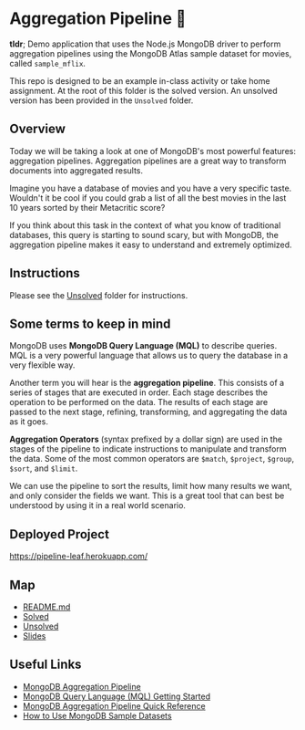 # Aggregation Pipeline 🌱

**tldr**; Demo application that uses the Node.js MongoDB driver to perform aggregation pipelines using the MongoDB Atlas sample dataset for movies, called `sample_mflix`.

This repo is designed to be an example in-class activity or take home assignment. At the root of this folder is the solved version. An unsolved version has been provided in the `Unsolved` folder.

## Overview

Today we will be taking a look at one of MongoDB's most powerful features: aggregation pipelines. Aggregation pipelines are a great way to transform documents into aggregated results.

Imagine you have a database of movies and you have a very specific taste. Wouldn't it be cool if you could grab a list of all the best movies in the last 10 years sorted by their Metacritic score?

If you think about this task in the context of what you know of traditional databases, this query is starting to sound scary, but with MongoDB, the aggregation pipeline makes it easy to understand and extremely optimized.

## Instructions

Please see the [Unsolved](./Unsolved/README.md) folder for instructions.

## Some terms to keep in mind

MongoDB uses **MongoDB Query Language (MQL)** to describe queries. MQL is a very powerful language that allows us to query the database in a very flexible way.

Another term you will hear is the **aggregation pipeline**. This consists of a series of stages that are executed in order. Each stage describes the operation to be performed on the data. The results of each stage are passed to the next stage, refining, transforming, and aggregating the data as it goes.

**Aggregation Operators** (syntax prefixed by a dollar sign) are used in the stages of the pipeline to indicate instructions to manipulate and transform the data. Some of the most common operators are `$match`, `$project`, `$group`, `$sort`, and `$limit`.

We can use the pipeline to sort the results, limit how many results we want, and only consider the fields we want. This is a great tool that can best be understood by using it in a real world scenario.

## Deployed Project

https://pipeline-leaf.herokuapp.com/

## Map

- [README.md](.README.md)
- [Solved](.README.md)
- [Unsolved](./Unsolved/README.md)
- [Slides](./doc/slides_2.pdf)

## Useful Links

- [MongoDB Aggregation Pipeline](https://docs.mongodb.com/manual/core/aggregation-pipeline/)
- [MongoDB Query Language (MQL) Getting Started](https://www.mongodb.com/developer/how-to/getting-started-atlas-mongodb-query-language-mql/)
- [MongoDB Aggregation Pipeline Quick Reference](https://docs.mongodb.com/manual/meta/aggregation-quick-reference/)
- [How to Use MongoDB Sample Datasets](https://www.mongodb.com/basics/sample-database)
